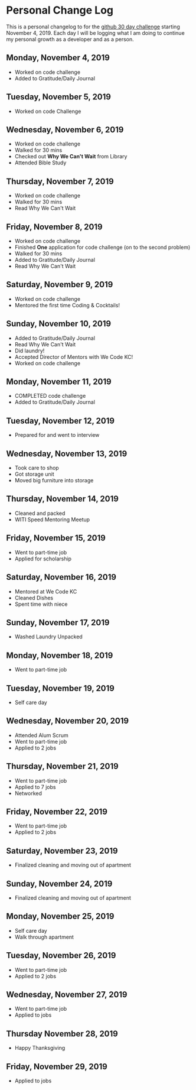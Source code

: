 # Personal Change Log
This is a personal changelog to for the [github 30 day challenge](https://medium.com/@docix/github-30-day-challenge-7eaac41e4176) starting November 4, 2019. Each day I will be logging what I am doing to continue my personal growth as a developer and as a person.  

## Monday, November 4, 2019
* Worked on code challenge
* Added to Gratitude/Daily Journal

## Tuesday, November 5, 2019
* Worked on code Challenge

## Wednesday, November 6, 2019
* Worked on code challenge
* Walked for 30 mins
* Checked out **Why We Can't Wait** from Library
* Attended Bible Study

## Thursday, November 7, 2019
* Worked on code challenge
* Walked for 30 mins
* Read Why We Can't Wait

## Friday, November 8, 2019
* Worked on code challenge
* Finished **One** application for code challenge (on to the second problem)
* Walked for 30 mins
* Added to Gratitude/Daily Journal
* Read Why We Can't Wait

## Saturday, November 9, 2019
* Worked on code challenge
* Mentored the first time Coding & Cocktails!

## Sunday, November 10, 2019
* Added to Gratitude/Daily Journal
* Read Why We Can't Wait
* Did laundry!
* Accepted Director of Mentors with We Code KC! 
* Worked on code challenge

## Monday, November 11, 2019
* COMPLETED code challenge
* Added to Gratitude/Daily Journal

## Tuesday, November 12, 2019
* Prepared for and went to interview

## Wednesday, November 13, 2019
* Took care to shop
* Got storage unit
* Moved big furniture into storage

## Thursday, November 14, 2019
* Cleaned and packed
* WITI Speed Mentoring Meetup

## Friday, November 15, 2019
* Went to part-time job
* Applied for scholarship

## Saturday, November 16, 2019
* Mentored at We Code KC
* Cleaned Dishes
* Spent time with niece

## Sunday, November 17, 2019
* Washed Laundry Unpacked

## Monday, November 18, 2019
* Went to part-time job

## Tuesday, November 19, 2019
* Self care day

## Wednesday, November 20, 2019
* Attended Alum Scrum
* Went to part-time job
* Applied to 2 jobs

## Thursday, November 21, 2019
* Went to part-time job
* Applied to 7 jobs
* Networked

## Friday, November 22, 2019
* Went to part-time job
* Applied to 2 jobs

## Saturday, November 23, 2019
* Finalized cleaning and moving out of apartment

## Sunday, November 24, 2019
* Finalized cleaning and moving out of apartment

## Monday, November 25, 2019
* Self care day
* Walk through apartment

## Tuesday, November 26, 2019
* Went to part-time job
* Applied to 2 jobs

## Wednesday, November 27, 2019
* Went to part-time job
* Applied to jobs

## Thursday November 28, 2019
* Happy Thanksgiving

## Friday, November 29, 2019
* Applied to jobs

